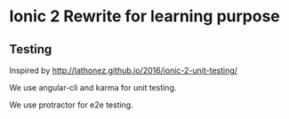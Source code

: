 # Ionic 2 Rewrite for learning purpose

## Testing

Inspired by http://lathonez.github.io/2016/ionic-2-unit-testing/

We use angular-cli and karma for unit testing.

We use protractor for e2e testing.
